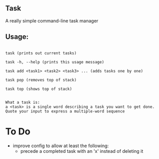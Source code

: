 ## Task
A really simple command-line task manager


## Usage: 

```

task (prints out current tasks)

task -h, --help (prints this usage message)

task add <task1> <task2> <task3> ... (adds tasks one by one) 

task pop (removes top of stack)

task top (shows top of stack)


What a task is:
a <task> is a single word describing a task you want to get done.
Quote your input to express a multiple-word sequence
``` 


# To Do
+ improve config to allow at least the following:
  - precede a completed task with an 'x' instead of deleting it
